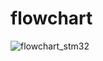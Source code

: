 # flowchart
![flowchart_stm32](https://user-images.githubusercontent.com/101561224/168304508-90215c5b-c333-45eb-b6e7-2afa96e36513.jpg)

